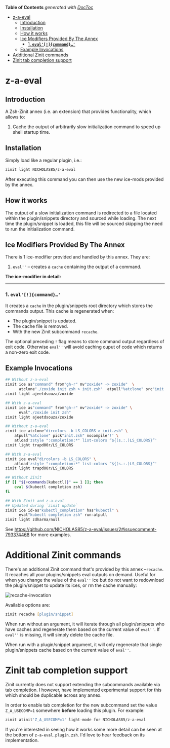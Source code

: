 <!-- START doctoc generated TOC please keep comment here to allow auto update -->
<!-- DON'T EDIT THIS SECTION, INSTEAD RE-RUN doctoc TO UPDATE -->
**Table of Contents**  *generated with [DocToc](https://github.com/thlorenz/doctoc)*

- [z-a-eval](#z-a-eval)
  - [Introduction](#introduction)
  - [Installation](#installation)
  - [How it works](#how-it-works)
  - [Ice Modifiers Provided By The Annex](#ice-modifiers-provided-by-the-annex)
    - [1. **`eval'[!]{command}…'`**](#1-evalcommand)
  - [Example Invocations](#example-invocations)
- [Additional Zinit commands](#additional-zinit-commands)
- [Zinit tab completion support](#zinit-tab-completion-support)

<!-- END doctoc generated TOC please keep comment here to allow auto update -->

# z-a-eval

## Introduction

A Zsh-Zinit annex (i.e. an extension) that provides functionality, which
allows to:

  1. Cache the output of arbitrarily slow initialization command to speed up shell startup time.

## Installation

Simply load like a regular plugin, i.e.:

```zsh
zinit light NICHOLAS85/z-a-eval
```

After executing this command you can then use the new ice-mods provided by
the annex.

## How it works

The output of a slow initialization command is redirected to a file located within the plugin/snippets directory and sourced while loading. The next time the plugin/snippet is loaded, this file will be sourced skipping the need to run the initialization command.

## Ice Modifiers Provided By The Annex

There is 1 ice-modifier provided and handled by this annex. They are:
  1. `eval''` – creates a `cache` containing the output of a command.

**The ice-modifier in detail:**

---

### 1. **`eval'[!]{command}…'`**

It creates a `cache` in the plugin/snippets root directory which stores the commands output. This cache is regenerated when:
- The plugin/snippet is updated.
- The cache file is removed.
- With the new Zinit subcommand `recache`.

The optional preceding `!` flag means to store command output regardless of exit code. Otherwise `eval''` will avoid caching ouput of code which returns a non-zero exit code.

## Example Invocations

```zsh
## Without z-a-eval
zinit ice as"command" from"gh-r" mv"zoxide* -> zoxide"  \
      atclone"./zoxide init zsh > init.zsh"  atpull"%atclone" src"init.zsh" nocompile'!'
zinit light ajeetdsouza/zoxide

## With z-a-eval
zinit ice as"command" from"gh-r" mv"zoxide* -> zoxide" \
      eval"./zoxide init zsh"
zinit light ajeetdsouza/zoxide
```

```zsh
## Without z-a-eval
zinit ice atclone"dircolors -b LS_COLORS > init.zsh" \
    atpull"%atclone" pick"init.zsh" nocompile'!' \
    atload'zstyle ":completion:*" list-colors “${(s.:.)LS_COLORS}”'
zinit light trapd00r/LS_COLORS

## With z-a-eval
zinit ice eval"dircolors -b LS_COLORS" \
    atload'zstyle ":completion:*" list-colors “${(s.:.)LS_COLORS}”'
zinit light trapd00r/LS_COLORS
```

```zsh
## Without Zinit
if [[ "${+commands[kubectl]}" == 1 ]]; then
    eval $(kubectl completion zsh)
fi

## With Zinit and z-a-eval
## Updated during `zinit update`
zinit ice id-as"kubectl_completion" has"kubectl" \
      eval"kubectl completion zsh" run-atpull
zinit light zdharma/null
```

See https://github.com/NICHOLAS85/z-a-eval/issues/2#issuecomment-793374468 for more examples.

# Additional Zinit commands

There's an additional Zinit command that's provided by this annex
–`recache`. It recaches all your plugins/snippets eval outputs on demand. Useful for when you change the value of the `eval''` ice but do not want to redownload the plugin/snippet to update its ices, or rm the cache manually:

![recache-invocation](https://raw.githubusercontent.com/NICHOLAS85/z-a-eval/master/images/recache.png)

Available options are:

```zsh
zinit recache [plugin/snippet]
```

When run without an argument, it will iterate through all plugin/snippets who have caches and regenerate them based on the current value of `eval''`. If `eval''` is missing, it will simply delete the cache file.

When run with a plugin/snippet argument, it will only regenerate that single plugin/snippets cache based on the current value of `eval''`.

# Zinit tab completion support
Zinit currently does not support extending the subcommands available via tab completion. I however, have implemented experimental support for this which should be duplicable across any annex.

In order to enable tab completion for the new subcommand set the value `Z_A_USECOMP=1` somewhere **before** loading this plugin. For example:
```zsh
zinit atinit'Z_A_USECOMP=1' light-mode for NICHOLAS85/z-a-eval
```

If you're interested in seeing how it works some more detail can be seen at the bottom of `z-a-eval.plugin.zsh`. I'd love to hear feedback on its implementation.
